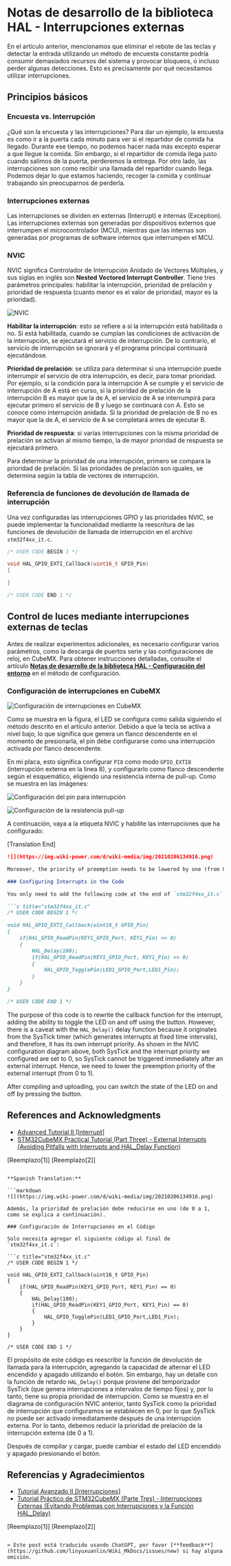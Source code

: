 # Notas de desarrollo de la biblioteca HAL - Interrupciones externas

En el artículo anterior, mencionamos que eliminar el rebote de las teclas y detectar la entrada utilizando un método de encuesta constante podría consumir demasiados recursos del sistema y provocar bloqueos, o incluso perder algunas detecciones. Esto es precisamente por qué necesitamos utilizar interrupciones.

## Principios básicos

### Encuesta vs. Interrupción

¿Qué son la encuesta y las interrupciones? Para dar un ejemplo, la encuesta es como ir a la puerta cada minuto para ver si el repartidor de comida ha llegado. Durante ese tiempo, no podemos hacer nada más excepto esperar a que llegue la comida. Sin embargo, si el repartidor de comida llega justo cuando salimos de la puerta, perderemos la entrega. Por otro lado, las interrupciones son como recibir una llamada del repartidor cuando llega. Podemos dejar lo que estamos haciendo, recoger la comida y continuar trabajando sin preocuparnos de perderla.

### Interrupciones externas

Las interrupciones se dividen en externas (Interrupt) e internas (Exception). Las interrupciones externas son generadas por dispositivos externos que interrumpen el microcontrolador (MCU), mientras que las internas son generadas por programas de software internos que interrumpen el MCU.

### NVIC

NVIC significa Controlador de Interrupción Anidado de Vectores Múltiples, y sus siglas en inglés son **Nested Vectored Interrupt Controller**. Tiene tres parámetros principales: habilitar la interrupción, prioridad de prelación y prioridad de respuesta (cuanto menor es el valor de prioridad, mayor es la prioridad).

![NVIC](https://img.wiki-power.com/d/wiki-media/img/20210206121058.png)

**Habilitar la interrupción**: esto se refiere a si la interrupción está habilitada o no. Si está habilitada, cuando se cumplan las condiciones de activación de la interrupción, se ejecutará el servicio de interrupción. De lo contrario, el servicio de interrupción se ignorará y el programa principal continuará ejecutándose.

**Prioridad de prelación**: se utiliza para determinar si una interrupción puede interrumpir el servicio de otra interrupción, es decir, para tomar prioridad. Por ejemplo, si la condición para la interrupción A se cumple y el servicio de interrupción de A está en curso, si la prioridad de prelación de la interrupción B es mayor que la de A, el servicio de A se interrumpirá para ejecutar primero el servicio de B y luego se continuará con A. Esto se conoce como interrupción anidada. Si la prioridad de prelación de B no es mayor que la de A, el servicio de A se completará antes de ejecutar B.

**Prioridad de respuesta**: si varias interrupciones con la misma prioridad de prelación se activan al mismo tiempo, la de mayor prioridad de respuesta se ejecutará primero.

Para determinar la prioridad de una interrupción, primero se compara la prioridad de prelación. Si las prioridades de prelación son iguales, se determina según la tabla de vectores de interrupción.

### Referencia de funciones de devolución de llamada de interrupción

Una vez configuradas las interrupciones GPIO y las prioridades NVIC, se puede implementar la funcionalidad mediante la reescritura de las funciones de devolución de llamada de interrupción en el archivo `stm32f4xx_it.c`.

```c
/* USER CODE BEGIN 1 */

void HAL_GPIO_EXTI_Callback(uint16_t GPIO_Pin)
{

}

/* USER CODE END 1 */
```

## Control de luces mediante interrupciones externas de teclas

Antes de realizar experimentos adicionales, es necesario configurar varios parámetros, como la descarga de puertos serie y las configuraciones de reloj, en CubeMX. Para obtener instrucciones detalladas, consulte el artículo [**Notas de desarrollo de la biblioteca HAL - Configuración del entorno**](enlace_a_tu_artículo) en el método de configuración.

### Configuración de interrupciones en CubeMX

![Configuración de interrupciones en CubeMX](https://img.wiki-power.com/d/wiki-media/img/20210205150422.png)

Como se muestra en la figura, el LED se configura como salida siguiendo el método descrito en el artículo anterior. Debido a que la tecla se activa a nivel bajo, lo que significa que genera un flanco descendente en el momento de presionarla, el pin debe configurarse como una interrupción activada por flanco descendente.

En mi placa, esto significa configurar `PI8` como modo `GPIO_EXTI8` (interrupción externa en la línea 8), y configurarlo como flanco descendente según el esquemático, eligiendo una resistencia interna de pull-up. Como se muestra en las imágenes:

![Configuración del pin para interrupción](https://img.wiki-power.com/d/wiki-media/img/20210403222304.png)

![Configuración de la resistencia pull-up](https://img.wiki-power.com/d/wiki-media/img/20210206131409.png)

A continuación, vaya a la etiqueta NVIC y habilite las interrupciones que ha configurado:

[Translation End]

```markdown
![](https://img.wiki-power.com/d/wiki-media/img/20210206134916.png)

Moreover, the priority of preemption needs to be lowered by one (from 0 to 1, as explained below).

### Configuring Interrupts in the Code

You only need to add the following code at the end of `stm32f4xx_it.c`:

```c title="stm32f4xx_it.c"
/* USER CODE BEGIN 1 */

void HAL_GPIO_EXTI_Callback(uint16_t GPIO_Pin)
{
    if(HAL_GPIO_ReadPin(KEY1_GPIO_Port, KEY1_Pin) == 0)
    {
        HAL_Delay(100);
        if(HAL_GPIO_ReadPin(KEY1_GPIO_Port, KEY1_Pin) == 0)
        {
            HAL_GPIO_TogglePin(LED1_GPIO_Port,LED1_Pin);
        }
    }
}

/* USER CODE END 1 */
```

The purpose of this code is to rewrite the callback function for the interrupt, adding the ability to toggle the LED on and off using the button. However, there is a caveat with the `HAL_Delay()` delay function because it originates from the SysTick timer (which generates interrupts at fixed time intervals), and therefore, it has its own interrupt priority. As shown in the NVIC configuration diagram above, both SysTick and the interrupt priority we configured are set to 0, so SysTick cannot be triggered immediately after an external interrupt. Hence, we need to lower the preemption priority of the external interrupt (from 0 to 1).

After compiling and uploading, you can switch the state of the LED on and off by pressing the button.

## References and Acknowledgments

- [Advanced Tutorial II [Interrupt]](https://alchemicronin.github.io/posts/ff6aca34/)
- [STM32CubeMX Practical Tutorial (Part Three) - External Interrupts (Avoiding Pitfalls with Interrupts and HAL_Delay Function)](https://blog.csdn.net/weixin_43892323/article/details/104383560?utm_medium=distribute.pc_relevant.none-task-blog-BlogCommendFromMachineLearnPai2-1.control&depth_1-utm_source=distribute.pc_relevant.none-task-blog-BlogCommendFromMachineLearnPai2-1.control)

[Reemplazo[1]]
[Reemplazo[2]]
```

**Spanish Translation:**

```markdown
![](https://img.wiki-power.com/d/wiki-media/img/20210206134916.png)

Además, la prioridad de prelación debe reducirse en uno (de 0 a 1, como se explica a continuación).

### Configuración de Interrupciones en el Código

Solo necesita agregar el siguiente código al final de `stm32f4xx_it.c`:

```c title="stm32f4xx_it.c"
/* USER CODE BEGIN 1 */

void HAL_GPIO_EXTI_Callback(uint16_t GPIO_Pin)
{
    if(HAL_GPIO_ReadPin(KEY1_GPIO_Port, KEY1_Pin) == 0)
    {
        HAL_Delay(100);
        if(HAL_GPIO_ReadPin(KEY1_GPIO_Port, KEY1_Pin) == 0)
        {
            HAL_GPIO_TogglePin(LED1_GPIO_Port,LED1_Pin);
        }
    }
}

/* USER CODE END 1 */
```

El propósito de este código es reescribir la función de devolución de llamada para la interrupción, agregando la capacidad de alternar el LED encendido y apagado utilizando el botón. Sin embargo, hay un detalle con la función de retardo `HAL_Delay()` porque proviene del temporizador SysTick (que genera interrupciones a intervalos de tiempo fijos) y, por lo tanto, tiene su propia prioridad de interrupción. Como se muestra en el diagrama de configuración NVIC anterior, tanto SysTick como la prioridad de interrupción que configuramos se establecen en 0, por lo que SysTick no puede ser activado inmediatamente después de una interrupción externa. Por lo tanto, debemos reducir la prioridad de prelación de la interrupción externa (de 0 a 1).

Después de compilar y cargar, puede cambiar el estado del LED encendido y apagado presionando el botón.

## Referencias y Agradecimientos

- [Tutorial Avanzado II [Interrupciones]](https://alchemicronin.github.io/posts/ff6aca34/)
- [Tutorial Práctico de STM32CubeMX (Parte Tres) - Interrupciones Externas (Evitando Problemas con Interrupciones y la Función HAL_Delay)](https://blog.csdn.net/weixin_43892323/article/details/104383560?utm_medium=distribute.pc_relevant.none-task-blog-BlogCommendFromMachineLearnPai2-1.control&depth_1-utm_source=distribute.pc_relevant.none-task-blog-BlogCommendFromMachineLearnPai2-1.control)

[Reemplazo[1]]
[Reemplazo[2]]
```

> Este post está traducido usando ChatGPT, por favor [**feedback**](https://github.com/linyuxuanlin/Wiki_MkDocs/issues/new) si hay alguna omisión.